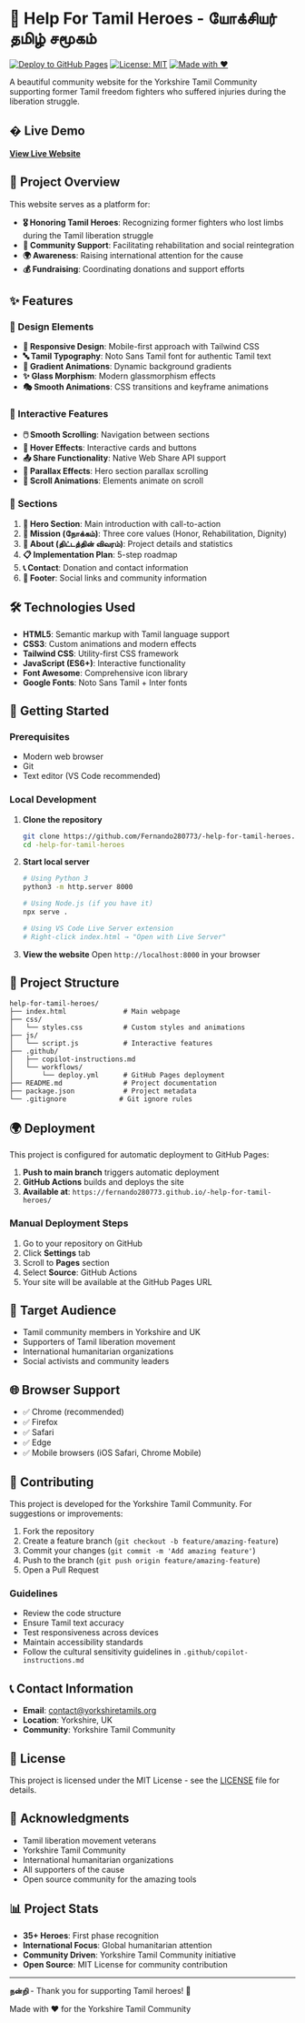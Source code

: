 # 🌟 Help For Tamil Heroes - யோக்சியர் தமிழ் சமூகம்

[![Deploy to GitHub Pages](https://github.com/Fernando280773/-help-for-tamil-heroes/actions/workflows/deploy.yml/badge.svg)](https://github.com/Fernando280773/-help-for-tamil-heroes/actions/workflows/deploy.yml)
[![License: MIT](https://img.shields.io/badge/License-MIT-yellow.svg)](https://opensource.org/licenses/MIT)
[![Made with ❤️](https://img.shields.io/badge/Made%20with-❤️-red.svg)](https://github.com/Fernando280773/-help-for-tamil-heroes)

A beautiful community website for the Yorkshire Tamil Community supporting former Tamil freedom fighters who suffered injuries during the liberation struggle.

## � Live Demo

**[View Live Website](https://fernando280773.github.io/-help-for-tamil-heroes/)**

## 🏅 Project Overview

This website serves as a platform for:
- **🎖️ Honoring Tamil Heroes**: Recognizing former fighters who lost limbs during the Tamil liberation struggle
- **🤝 Community Support**: Facilitating rehabilitation and social reintegration
- **🌍 Awareness**: Raising international attention for the cause
- **💰 Fundraising**: Coordinating donations and support efforts

## ✨ Features

### 🎨 Design Elements
- **📱 Responsive Design**: Mobile-first approach with Tailwind CSS
- **🔤 Tamil Typography**: Noto Sans Tamil font for authentic Tamil text
- **🌈 Gradient Animations**: Dynamic background gradients
- **✨ Glass Morphism**: Modern glassmorphism effects
- **🎭 Smooth Animations**: CSS transitions and keyframe animations

### 🎯 Interactive Features
- **🖱️ Smooth Scrolling**: Navigation between sections
- **🎨 Hover Effects**: Interactive cards and buttons
- **📤 Share Functionality**: Native Web Share API support
- **🌌 Parallax Effects**: Hero section parallax scrolling
- **📜 Scroll Animations**: Elements animate on scroll

### 📑 Sections
1. **🚀 Hero Section**: Main introduction with call-to-action
2. **🎯 Mission (நோக்கம்)**: Three core values (Honor, Rehabilitation, Dignity)
3. **📖 About (திட்டத்தின் விவரம்)**: Project details and statistics
4. **📋 Implementation Plan**: 5-step roadmap
5. **📞 Contact**: Donation and contact information
6. **🔗 Footer**: Social links and community information

## 🛠️ Technologies Used

- **HTML5**: Semantic markup with Tamil language support
- **CSS3**: Custom animations and modern effects
- **Tailwind CSS**: Utility-first CSS framework
- **JavaScript (ES6+)**: Interactive functionality
- **Font Awesome**: Comprehensive icon library
- **Google Fonts**: Noto Sans Tamil + Inter fonts

## 🚀 Getting Started

### Prerequisites
- Modern web browser
- Git
- Text editor (VS Code recommended)

### Local Development

1. **Clone the repository**
   ```bash
   git clone https://github.com/Fernando280773/-help-for-tamil-heroes.git
   cd -help-for-tamil-heroes
   ```

2. **Start local server**
   ```bash
   # Using Python 3
   python3 -m http.server 8000
   
   # Using Node.js (if you have it)
   npx serve .
   
   # Using VS Code Live Server extension
   # Right-click index.html → "Open with Live Server"
   ```

3. **View the website**
   Open `http://localhost:8000` in your browser

## 📁 Project Structure

```
help-for-tamil-heroes/
├── index.html              # Main webpage
├── css/
│   └── styles.css          # Custom styles and animations
├── js/
│   └── script.js           # Interactive features
├── .github/
│   ├── copilot-instructions.md
│   └── workflows/
│       └── deploy.yml      # GitHub Pages deployment
├── README.md               # Project documentation
├── package.json            # Project metadata
└── .gitignore             # Git ignore rules
```

## 🌍 Deployment

This project is configured for automatic deployment to GitHub Pages:

1. **Push to main branch** triggers automatic deployment
2. **GitHub Actions** builds and deploys the site
3. **Available at**: `https://fernando280773.github.io/-help-for-tamil-heroes/`

### Manual Deployment Steps
1. Go to your repository on GitHub
2. Click **Settings** tab
3. Scroll to **Pages** section
4. Select **Source**: GitHub Actions
5. Your site will be available at the GitHub Pages URL

## 🎯 Target Audience

- Tamil community members in Yorkshire and UK
- Supporters of Tamil liberation movement
- International humanitarian organizations
- Social activists and community leaders

## 🌐 Browser Support

- ✅ Chrome (recommended)
- ✅ Firefox
- ✅ Safari
- ✅ Edge
- ✅ Mobile browsers (iOS Safari, Chrome Mobile)

## 🤝 Contributing

This project is developed for the Yorkshire Tamil Community. For suggestions or improvements:

1. Fork the repository
2. Create a feature branch (`git checkout -b feature/amazing-feature`)
3. Commit your changes (`git commit -m 'Add amazing feature'`)
4. Push to the branch (`git push origin feature/amazing-feature`)
5. Open a Pull Request

### Guidelines
- Review the code structure
- Ensure Tamil text accuracy
- Test responsiveness across devices
- Maintain accessibility standards
- Follow the cultural sensitivity guidelines in `.github/copilot-instructions.md`

## 📞 Contact Information

- **Email**: contact@yorkshiretamils.org
- **Location**: Yorkshire, UK
- **Community**: Yorkshire Tamil Community

## 📄 License

This project is licensed under the MIT License - see the [LICENSE](LICENSE) file for details.

## 🙏 Acknowledgments

- Tamil liberation movement veterans
- Yorkshire Tamil Community
- International humanitarian organizations
- All supporters of the cause
- Open source community for the amazing tools

## 📊 Project Stats

- **35+ Heroes**: First phase recognition
- **International Focus**: Global humanitarian attention
- **Community Driven**: Yorkshire Tamil Community initiative
- **Open Source**: MIT License for community contribution

---

**நன்றி** - Thank you for supporting Tamil heroes! 🌟

Made with ❤️ for the Yorkshire Tamil Community
